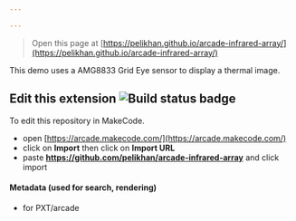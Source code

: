 ```yaml
---

---
```


> Open this page at [https://pelikhan.github.io/arcade-infrared-array/](https://pelikhan.github.io/arcade-infrared-array/)

This demo uses a AMG8833 Grid Eye sensor to display a thermal image.

## Edit this extension ![Build status badge](https://github.com/pelikhan/arcade-infrared-array/workflows/MakeCode/badge.svg)

To edit this repository in MakeCode.

* open [https://arcade.makecode.com/](https://arcade.makecode.com/)
* click on **Import** then click on **Import URL**
* paste **https://github.com/pelikhan/arcade-infrared-array** and click import

#### Metadata (used for search, rendering)

* for PXT/arcade
<script src="https://makecode.com/gh-pages-embed.js"></script><script>makeCodeRender("{{ site.makecode.home_url }}", "{{ site.github.owner_name }}/{{ site.github.repository_name }}");</script>
